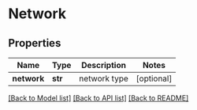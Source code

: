 # Network

## Properties
Name | Type | Description | Notes
------------ | ------------- | ------------- | -------------
**network** | **str** | network type | [optional] 

[[Back to Model list]](../README.md#documentation-for-models) [[Back to API list]](../README.md#documentation-for-api-endpoints) [[Back to README]](../README.md)


